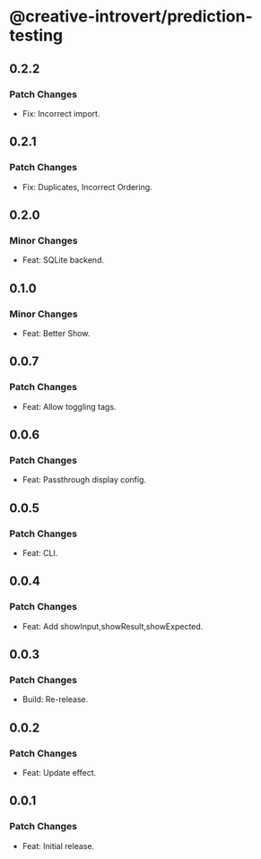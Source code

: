 # @creative-introvert/prediction-testing

## 0.2.2

### Patch Changes

- Fix: Incorrect import.

## 0.2.1

### Patch Changes

- Fix: Duplicates, Incorrect Ordering.

## 0.2.0

### Minor Changes

- Feat: SQLite backend.

## 0.1.0

### Minor Changes

- Feat: Better Show.

## 0.0.7

### Patch Changes

- Feat: Allow toggling tags.

## 0.0.6

### Patch Changes

- Feat: Passthrough display config.

## 0.0.5

### Patch Changes

- Feat: CLI.

## 0.0.4

### Patch Changes

- Feat: Add showInput,showResult,showExpected.

## 0.0.3

### Patch Changes

- Build: Re-release.

## 0.0.2

### Patch Changes

- Feat: Update effect.

## 0.0.1

### Patch Changes

- Feat: Initial release.
